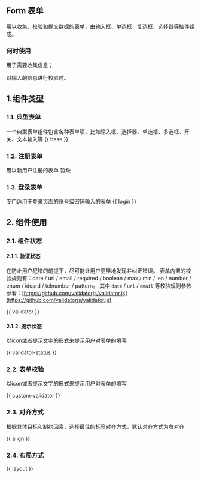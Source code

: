 ## Form 表单
用以收集、校验和提交数据的表单，由输入框、单选框、复选框、选择器等控件组成。
### 何时使用
用于需要收集信息；

对输入的信息进行校验时。

## 1.组件类型
### 1.1. 典型表单
一个典型表单组件包含各种表单项，比如输入框、选择器、单选框、多选框、开关、文本输入等
{{ base }}

### 1.2. 注册表单
用以新用户注册的表单
暂缺
### 1.3. 登录表单
专门适用于登录页面的账号级密码输入的表单
{{ login }}

## 2. 组件使用
### 2.1. 组件状态
#### 2.1.1. 验证状态
在防止用户犯错的前提下，尽可能让用户更早地发现并纠正错误。
表单内置的校验规则有：date / url / email / required / boolean / max / min / len / number / enum / idcard / telnumber / pattern。
其中 `date` / `url` / `email` 等校验规则参数参看：[https://github.com/validatorjs/validator.js](https://github.com/validatorjs/validator.js)

{{ validator }}

#### 2.1.2. 提示状态
以icon或者提示文字的形式来提示用户对表单的填写

{{ validator-status }}

### 2.2. 表单校验
以icon或者提示文字的形式来提示用户对表单的填写

{{ custom-validator }}

### 2.3. 对齐方式
根据具体目标和制约因素，选择最佳的标签对齐方式，默认对齐方式为右对齐

{{ align }}

### 2.4. 布局方式
{{ layout }}